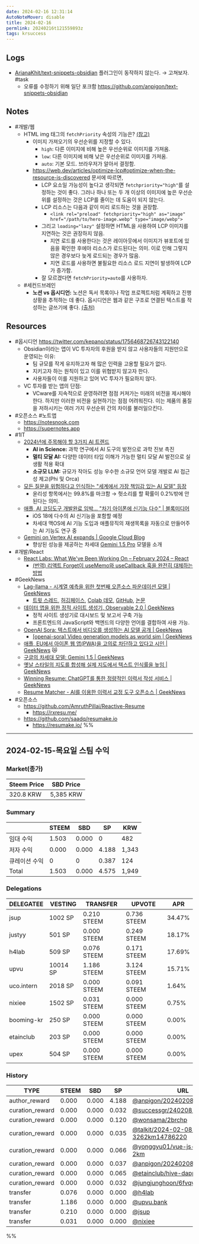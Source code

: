 ```yaml
---
date: 2024-02-16 12:31:14
AutoNoteMover: disable
title: 2024-02-16
permlink: 20240216t121559893z
tags: krsuccess
---
```


## Logs
- [ArianaKhit/text-snippets-obsidian](https://github.com/ArianaKhit/text-snippets-obsidian) 플러그인이 동작하지 않는다. → 고쳐보자.  #task
	- 오류를 수정하기 위해 일단 포크함 https://github.com/anpigon/text-snippets-obsidian

## Notes

- #개발/웹
	- HTML img 태그의 `fetchPriority` 속성의 기능은? [(참고)](https://developer.mozilla.org/en-US/docs/Web/API/HTMLImageElement/fetchPriority)
		- 이미지 가져오기의 우선순위를 지정할 수 있다.
			- `high`: 다른 이미지에 비해 높은 우선순위로 이미지를 가져옴.
			- `low`: 다른 이미지에 비해 낮은 우선순위로 이미지를 가져옴.
			- `auto`: 기본 모드. 브라우저가 알아서 결정함.
		- https://web.dev/articles/optimize-lcp#optimize-when-the-resource-is-discovered 문서에 따르면,
			- LCP 요소일 가능성이 높다고 생각되면 `fetchpriority="high"`를 설정하는 것이 좋다. 그러나 하나 또는 두 개 이상의 이미지에 높은 우선순위를 설정하는 것은 LCP를 줄이는 데 도움이 되지 않는다.
			- LCP 리소스는 다음과 같이 미리 로드하는 것을 권장함.
				- `<link rel="preload" fetchpriority="high" as="image" href="/path/to/hero-image.webp" type="image/webp">`
			- 그리고 `loading="lazy"` 설정하면 HTML을 사용하여 LCP 이미지를 지연하는 것은 권장하지 않음.
				- 지연 로드를 사용한다는 것은 레이아웃에서 이미지가 뷰포트에 있음을 확인한 후에야 리소스가 로드된다는 의미. 이로 인해 그렇지 않은 경우보다 늦게 로드되는 경우가 많음.
				- 지연 로드를 사용하면 불필요한 리소스 로드 지연이 발생하여 LCP가 증가함.
			- 잘 모르겠다면 `fetchPriority=auto`를 사용하자.
	- #세컨드브레인
		- **노션 vs 옵시디언:** 노션은 독서 목록이나 작업 프로젝트처럼 계획하고 진행 상황을 추적하는 데 좋다. 옵시디언은 웹과 같은 구조로 연결된 텍스트를 작성하는 글쓰기에 좋다. [(출처)](https://www.reddit.com/r/Notion/comments/17h2ioi/notion_vs_obsidian/)

## Resources
- #옵시디언 https://twitter.com/kepano/status/1756468726743122140
	- Obsidian이라는 앱이 VC 투자자의 후원을 받지 않고 사용자들의 지원만으로 운영되는 이유:
		- 팀 규모를 작게 유지하고자 해 많은 인력을 고용할 필요가 없다.
		- 지키고자 하는 원칙이 있고 이를 위협받지 않고자 한다.
		- 사용자들이 이를 지원하고 있어 VC 투자가 필요하지 않다.
	- VC 투자를 받는 앱의 단점:
		- VCware를 지속적으로 운영하려면 점점 커져가는 미래의 비전을 제시해야 한다. 하지만 이러한 비전을 실현하기는 점점 어려워진다. 이는 제품의 품질을 저하시키는 여러 가지 우선순위 간의 차이를 불러일으킨다.
- #오픈소스 #노트앱
	- https://notesnook.com
	- https://supernotes.app
- #1IT
	- [2024년에 주목해야 할 3가지 AI 트렌드](https://news.microsoft.com/three-big-ai-trends-to-watch-in-2024)
		- **AI in Science:** 과학 연구에서 AI 도구의 발전으로 과학 진보 촉진
		- **멀티 모달 AI:** 다양한 데이터 타입 이해가 가능한 멀티 모달 AI 발전으로 실생활 적용 확대
		- **소규모 LLM:** 규모가 작아도 성능 우수한 소규모 언어 모델 개발로 AI 접근성 제고(Phi 및 Orca)
	- [모든 질문을 위험하다고 인식하는 "세계에서 가장 책임감 있는 AI 모델" 등장](https://www.aitimes.com/news/articleView.html?idxno=157110)
		- 윤리성 항목에서는 99.8%를 마크함 →  헛소리를 할 확률이 0.2%밖에 안 된다는 의미.
	- [애플, AI 코딩도구 개발완료 임박… "차기 아이폰에 신기능 다수" | 블록미디어](https://www.blockmedia.co.kr/archives/466316)
		- iOS 18에 다수의 AI 신기능을 포함할 예정
		- 차세대 맥OS에 AI 기능 도입과 애플뮤직의 재생목록을 자동으로 만들어주는 AI 기능도 연구 중
	- [Gemini on Vertex AI expands | Google Cloud Blog](https://cloud.google.com/blog/products/ai-machine-learning/gemini-on-vertex-ai-expands?hl=en)
		- 향상된 성능을 제공하는 차세대 [Gemini 1.5 Pro](https://blog.google/technology/ai/google-gemini-next-generation-model-february-2024/) 모델을 소개
- #개발/React
	- [React Labs: What We've Been Working On – February 2024 – React](https://react.dev/blog/2024/02/15/react-labs-what-we-have-been-working-on-february-2024#react-compiler)
		- [(번역) 리액트 Forget이 useMemo와 useCallback 훅을 완전히 대체하는 방법](https://velog.io/@lky5697/how-react-forget-will-make-react-usememo-and-usecallback-hooks-absolutely-redundant)
- #GeekNews
	- [Lag-llama - 시계열 예측을 위한 첫번째 오픈소스 파운데이션 모델 | GeekNews](https://news.hada.io/topic?id=13384)
		- [트윗 스레드](https://twitter.com/arjunashok37/status/1755261111233114165), [허깅페이스](https://huggingface.co/time-series-foundation-models/Lag-Llama), [Colab 데모](https://colab.research.google.com/drive/13HHKYL_HflHBKxDWycXgIUAHSeHRR5eo?usp=sharing), [GitHub](https://github.com/time-series-foundation-models/lag-llama), [논문](https://time-series-foundation-models.github.io/lag-llama.pdf)
	- [데이터 앱을 위한 정적 사이트 생성기, Observable 2.0 | GeekNews](https://news.hada.io/topic?id=13387)
		- 정적 사이트 생성기로 대시보드 및 보고서 구축 가능
		- 프론트엔드의 JavaScript와 백엔드의 다양한 언어를 결합하여 사용 가능.
	- [OpenAI Sora: 텍스트에서 비디오를 생성하는 AI 모델 공개  | GeekNews](https://news.hada.io/topic?id=13383)
		- [[openai-sora] Video generation models as world sim | GeekNews](https://news.hada.io/topic?id=13393)
	- [애플, EU에서 아이폰 웹 앱(PWA)을 고의로 차단하고 있다고 시인 | GeekNews](https://news.hada.io/topic?id=13390) 😿
	- [구글의 차세대 모델: Gemini 1.5 | GeekNews](https://news.hada.io/topic?id=13385)
	- [옛날 스타일의 지도를 합성해 실제 지도에서 텍스트 인식률을 높임 | GeekNews](https://news.hada.io/topic?id=13380)
	- [Winning Resume: ChatGPT를 통한 정량적인 이력서 작성 서비스  | GeekNews](https://news.hada.io/topic?id=10104)
	- [Resume Matcher - AI를 이용한 이력서 교정 도구 오픈소스 | GeekNews](https://news.hada.io/topic?id=12229)
- #오픈소스
	- https://github.com/AmruthPillai/Reactive-Resume
		- https://rxresu.me/
	- https://github.com/saadq/resumake.io
		- https://resumake.io/
%%
---

## 2024-02-15-목요일 스팀 수익

### Market(종가)
| Steem Price | SBD Price |
| --- | --- |
| 320.8 KRW | 5,385 KRW |

### Summary
| | STEEM | SBD | SP | KRW |
| --- | --- | --- | --- |--- |
| 임대 수익 | 1.503 | 0.000 | 0 | 482 |
| 저자 수익 | 0.000 | 0.000 | 4.188 | 1,343 |
| 큐레이션 수익 | 0 | 0 | 0.387 | 124 |
| Total | 1.503 | 0.000 | 4.575 | 1,949 |

### Delegations
| DELEGATEE | VESTING | TRANSFER | UPVOTE | APR |
| --- | --- | --- | --- | --- |
| jsup | 1002 SP | 0.210 STEEM | 0.736 STEEM | 34.47% |
| justyy | 501 SP | 0.000 STEEM | 0.249 STEEM | 18.17% |
| h4lab | 509 SP | 0.076 STEEM | 0.171 STEEM | 17.69% |
| upvu | 10014 SP | 1.186 STEEM | 3.124 STEEM | 15.71% |
| uco.intern | 2018 SP | 0.000 STEEM | 0.091 STEEM | 1.64% |
| nixiee | 1502 SP | 0.031 STEEM | 0.000 STEEM | 0.75% |
| booming-kr | 250 SP | 0.000 STEEM | 0.000 STEEM | 0.00% |
| etainclub | 203 SP | 0.000 STEEM | 0.000 STEEM | 0.00% |
| upex | 504 SP | 0.000 STEEM | 0.000 STEEM | 0.00% |

### History
| TYPE | STEEM | SBD | SP | URL |
| --- | --- | --- | --- | --- |
| author_reward | 0.000 | 0.000 | 4.188 | [@anpigon/20240208t140502432z](https://steemit.com/@anpigon/20240208t140502432z) |
| curation_reward | 0.000 | 0.000 | 0.032 | [@successgr/240208--5000](https://steemit.com/@successgr/240208--5000) |
| curation_reward | 0.000 | 0.000 | 0.120 | [@wonsama/2brchp](https://steemit.com/@wonsama/2brchp) |
| curation_reward | 0.000 | 0.000 | 0.035 | [@talkit/2024-02-08-3262km14786220](https://steemit.com/@talkit/2024-02-08-3262km14786220) |
| curation_reward | 0.000 | 0.000 | 0.066 | [@yonggyu01/vue-js-node-js-2km](https://steemit.com/@yonggyu01/vue-js-node-js-2km) |
| curation_reward | 0.000 | 0.000 | 0.037 | [@anpigon/20240208t140502432z](https://steemit.com/@anpigon/20240208t140502432z) |
| curation_reward | 0.000 | 0.000 | 0.065 | [@etainclub/hive-dapps](https://steemit.com/@etainclub/hive-dapps) |
| curation_reward | 0.000 | 0.000 | 0.032 | [@jungjunghoon/6fvqvg](https://steemit.com/@jungjunghoon/6fvqvg) |
| transfer | 0.076 | 0.000 | 0.000 | [@h4lab](https://steemit.com/@h4lab) |
| transfer | 1.186 | 0.000 | 0.000 | [@upvu.bank](https://steemit.com/@upvu.bank) |
| transfer | 0.210 | 0.000 | 0.000 | [@jsup](https://steemit.com/@jsup) |
| transfer | 0.031 | 0.000 | 0.000 | [@nixiee](https://steemit.com/@nixiee) |


%%

